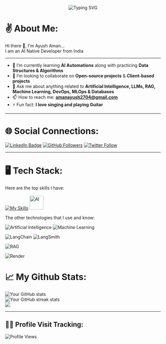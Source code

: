 <!--
**ayush23a/ayush23a** is a ✨ _special_ ✨ repository because its `README.md` (this file) appears on your GitHub profile.

Here are some ideas to get you started:

- 🔭 I’m currently working on ...
- 🌱 I’m currently learning ...
- 👯 I’m looking to collaborate on ...
- 🤔 I’m looking for help with ...
- 💬 Ask me about ...
- 📫 How to reach me: ...
- 😄 Pronouns: ...
- ⚡ Fun fact: ...
-->
<!-- Header / Banner -->
<p align="center">
  <img src="https://readme-typing-svg.herokuapp.com?color=33FFCC&size=30&center=true&vCenter=true&lines=Hello+World!!;I'm+Ayush+Aman;Welcome+to+my+Profile;+Lets+explore+it!!" alt="Typing SVG" />
</p>

<!-- About Me -->
# ✌️ About Me: #
<p> Hi there 👋, I'm Ayush Aman... <br>
I am an AI Native Developer from India </p>

---

- 🌱 I’m currently learning **AI Automations** along with practicing **Data Structures & Algorithms**
- 👯 I’m looking to collaborate on **Open-source projects** & **Client-based projects** 
- 💬 Ask me about anything related to **Artificial Intelligence, LLMs, RAG, Machine Learning, DevOps, MLOps & Databases**
- 📫 How to reach me: **amanayush2704@gmail.com**
- ⚡ Fun fact: **I love singing and playing Guitar**

---

<!-- Social Links & Badges -->
# 🌐 Social Connections: #
<p align="justify">
  <a href="https://www.linkedin.com/in/ayush-aman-698035266/"><img src="https://img.shields.io/badge/LinkedIn-blue?style=for-the-badge&logo=linkedin&logoColor=white" alt="LinkedIn Badge"/></a>
  <a href="https://github.com/ayush23a"><img src="https://img.shields.io/github/followers/ayush23a?label=Follow&style=social" alt="GitHub Followers" /></a>
  <a href="https://twitter.com/aman_ayush4"><img src="https://img.shields.io/twitter/follow/aman_ayush4?label=Follow&style=social" alt="Twitter Follow" /></a>
</p>

---
<!-- Github skills -->
# 🖥️ Tech Stack: #
Here are the top skills I have: <br> <br>
[![My Skills](https://skillicons.dev/icons?i=git,python,tensorflow,html,linux,mysql,gcp,c,docker,cpp,figma,raspberrypi,arduino,vscode,vercel)](https://skillicons.dev)
<img src="https://cdn-icons-png.flaticon.com/512/5712/5712418.png" width="45" height="45" alt="AI"/>

The other technologies that I use and know: 
<!-- AI / ML -->
![Artificial Intelligence](https://img.shields.io/badge/AI-Artificial%20Intelligence-purple?style=for-the-badge&logo=openai&logoColor=white)
![Machine Learning](https://img.shields.io/badge/Machine%20Learning-ML-blue?style=for-the-badge&logo=scikitlearn&logoColor=white)

<!-- LangChain & LangSmith -->
![LangChain](https://img.shields.io/badge/LangChain-0055FF?style=for-the-badge&logo=chainlink&logoColor=white)
![LangSmith](https://img.shields.io/badge/LangSmith-00C4B3?style=for-the-badge&logo=airtable&logoColor=white)

<!-- RAG -->
![RAG](https://img.shields.io/badge/RAG-Retrieval%20Augmented%20Generation-orange?style=for-the-badge&logo=databricks&logoColor=white)

<!-- Render & Vercel -->
![Render](https://img.shields.io/badge/Render-46E3B7?style=for-the-badge&logo=render&logoColor=white)



<!-- GitHub Stats -->
# 📈 My Github Stats: #
<div align="justify">
  <img src="https://github-readme-stats.vercel.app/api?username=ayush23a&show_icons=true&theme=radical" alt="Your GitHub stats" /> <br>
  <img src="https://github-readme-streak-stats.herokuapp.com/?user=ayush23a&theme=radical" alt="Your GitHub streak stats" /> <br>
  <img src="https://github-readme-stats.vercel.app/api/top-langs/?username=ayush23a&layout=compact&theme=tokyonight" />
</div>

---

<!-- Footer -->
## 🕵🏻 Profile Visit Tracking: ##
<p align="justify">
  <img src="https://komarev.com/ghpvc/?username=ayush23a&label=Profile%20Views&color=0e75b6&style=for-the-badge" alt="Profile Views" />
</p>





